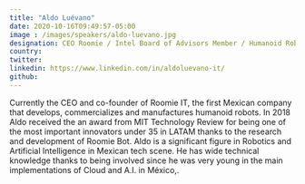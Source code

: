 ```yaml
---
title: "Aldo Luévano"
date: 2020-10-16T09:49:57-05:00
image : /images/speakers/aldo-luevano.jpg
designation: CEO Roomie / Intel Board of Advisors Member / Humanoid Robotics & Artificial Intelligence
country: 
twitter: 
linkedin: https://www.linkedin.com/in/aldoluevano-it/
github: 
---
```


Currently the CEO and co-founder of Roomie IT, the first Mexican company that develops, commercializes and manufactures humanoid robots. In 2018 Aldo received the an award from MIT Technology Review for being one of the most important innovators under 35 in LATAM thanks to the research and development of Roomie Bot. Aldo is a significant figure in Robotics and Artificial Intelligence in Mexican tech scene. He has wide technical knowledge thanks to being involved since he was very young in the main implementations of Cloud and A.I. in México,. 
